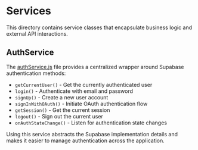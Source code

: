 # Services

This directory contains service classes that encapsulate business logic and external API interactions.

## AuthService

The [authService.js](file:///d:/claario/frontend/src/services/authService.js) file provides a centralized wrapper around Supabase authentication methods:

- `getCurrentUser()` - Get the currently authenticated user
- `login()` - Authenticate with email and password
- `signUp()` - Create a new user account
- `signInWithOAuth()` - Initiate OAuth authentication flow
- `getSession()` - Get the current session
- `logout()` - Sign out the current user
- `onAuthStateChange()` - Listen for authentication state changes

Using this service abstracts the Supabase implementation details and makes it easier to manage authentication across the application.
